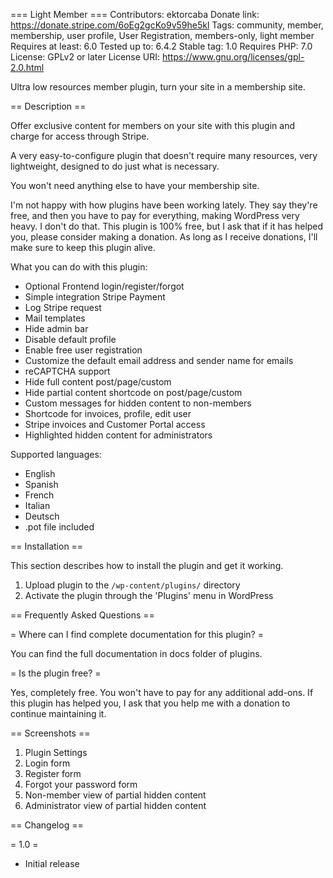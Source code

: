 === Light Member ===
Contributors: ektorcaba
Donate link: https://donate.stripe.com/6oEg2gcKo9v59he5kl
Tags: community, member, membership, user profile, User Registration, members-only, light member
Requires at least: 6.0
Tested up to: 6.4.2
Stable tag: 1.0
Requires PHP: 7.0
License: GPLv2 or later
License URI: https://www.gnu.org/licenses/gpl-2.0.html

Ultra low resources member plugin, turn your site in a membership site.

== Description ==

Offer exclusive content for members on your site with this plugin and charge for access through Stripe.

A very easy-to-configure plugin that doesn't require many resources, very lightweight, designed to do just what is necessary.

You won't need anything else to have your membership site.

I'm not happy with how plugins have been working lately. They say they're free, and then you have to pay for everything, making WordPress very heavy. I don't do that. This plugin is 100% free, but I ask that if it has helped you, please consider making a donation. As long as I receive donations, I'll make sure to keep this plugin alive.

What you can do with this plugin:

* Optional Frontend login/register/forgot
* Simple integration Stripe Payment
* Log Stripe request
* Mail templates
* Hide admin bar
* Disable default profile
* Enable free user registration
* Customize the default email address and sender name for emails
* reCAPTCHA support
* Hide full content post/page/custom
* Hide partial content shortcode on post/page/custom
* Custom messages for hidden content to non-members
* Shortcode for invoices, profile, edit user
* Stripe invoices and Customer Portal access
* Highlighted hidden content for administrators

Supported languages:

* English
* Spanish
* French
* Italian
* Deutsch
* .pot file included

== Installation ==

This section describes how to install the plugin and get it working.

1. Upload plugin to the `/wp-content/plugins/` directory
2. Activate the plugin through the 'Plugins' menu in WordPress

== Frequently Asked Questions ==

= Where can I find complete documentation for this plugin? =

You can find the full documentation in docs folder of plugins.

= Is the plugin free? =

Yes, completely free. You won't have to pay for any additional add-ons. If this plugin has helped you, I ask that you help me with a donation to continue maintaining it.

== Screenshots ==

1. Plugin Settings
2. Login form
3. Register form
4. Forgot your password form
5. Non-member view of partial hidden content
6. Administrator view of partial hidden content

== Changelog ==

= 1.0 =
* Initial release
